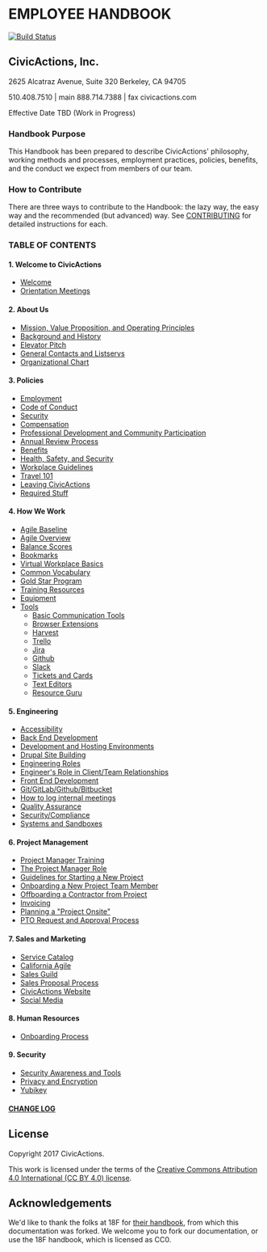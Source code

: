 # EMPLOYEE HANDBOOK

[![Build Status](https://travis-ci.org/CivicActions/handbook.svg?branch=master)](https://travis-ci.org/CivicActions/handbook)

## CivicActions, Inc.

2625 Alcatraz Avenue, Suite 320
Berkeley, CA 94705

510.408.7510 | main
888.714.7388 | fax
civicactions.com

Effective Date TBD (Work in Progress)

### <a name="purpose"></a>Handbook Purpose

This Handbook has been prepared to describe CivicActions' philosophy, working methods and processes, employment practices, policies, benefits, and the conduct we expect from members of our team.

### <a name="contributing"></a>How to Contribute

There are three ways to contribute to the Handbook: the lazy way, the easy way and the recommended (but advanced) way. See [CONTRIBUTING](../CONTRIBUTING.md) for detailed instructions for each.

### <a name="toc"></a>TABLE OF CONTENTS

#### 1. Welcome to CivicActions

* [Welcome](01-welcome-to-civicactions/welcome.md)
* [Orientation Meetings](01-welcome-to-civicactions/training/orientation-meetings.md)

#### 2. About Us

* [Mission, Value Proposition, and Operating Principles](02-about-us/mission-values-operating-principles.md)
* [Background and History](02-about-us/background-and-history.md)
* [Elevator Pitch](02-about-us/elevator-pitch.md)
* [General Contacts and Listservs](02-about-us/general-contacts-and-listservs.md)
* [Organizational Chart](02-about-us/org-chart.md)

#### 3. Policies

* [Employment](03-policies/employment.md)
* [Code of Conduct](03-policies/code-of-conduct.md)
* [Security](03-policies/security.md)
* [Compensation](03-policies/compensation.md)
* [Professional Development and Community Participation](03-policies/prodev-community-participation.md)
* [Annual Review Process](03-policies/annual-review-process.md)
* [Benefits](03-policies/benefits.md)
* [Health, Safety, and Security](03-policies/health-safety-security.md)
* [Workplace Guidelines](03-policies/workplace-guidelines.md)
* [Travel 101](03-policies/travel-101.md)
* [Leaving CivicActions](03-policies/leaving-civicactions.md)
* [Required Stuff](03-policies/required-stuff.md)

#### 4. How We Work

* [Agile Baseline](04-how-we-work/agile-baseline/introduction.md)
* [Agile Overview](04-how-we-work/agileoverview.md)
* [Balance Scores](04-how-we-work/balance-scores.md)
* [Bookmarks](04-how-we-work/bookmarks.md)
* [Virtual Workplace Basics](04-how-we-work/virtual-workplace-basics.md)
* [Common Vocabulary](04-how-we-work/common-vocab.md)
* [Gold Star Program](04-how-we-work/gold-star-program.md)
* [Training Resources](04-how-we-work/training-resources.md)
* [Equipment](04-how-we-work/equipment.md)
* [Tools](04-how-we-work/tools)
  * [Basic Communication Tools](04-how-we-work/tools/basic-communication-tools.md)
  * [Browser Extensions](04-how-we-work/tools/browserextensions.md)
  * [Harvest](04-how-we-work/tools/harvest.md)
  * [Trello](04-how-we-work/tools/trello.md)
  * [Jira](04-how-we-work/tools/jira.md)
  * [Github](04-how-we-work/tools/github.md)
  * [Slack](04-how-we-work/tools/slack.md)
  * [Tickets and Cards](04-how-we-work/tools/tickets-cards.md)
  * [Text Editors](04-how-we-work/tools/text-editors.md)
  * [Resource Guru](04-how-we-work/tools/resource-guru.md)

#### 5. Engineering

* [Accessibility](05-engineering/accessibility.md)
* [Back End Development](05-engineering/back-end-development.md)
* [Development and Hosting Environments](05-engineering/dev-environments.md)
* [Drupal Site Building](05-engineering/drupal-site-building.md)
* [Engineering Roles](05-engineering/engineering-roles.md)
* [Engineer's Role in Client/Team Relationships](05-engineering/engineer-role-in-client-relationships.md)
* [Front End Development](05-engineering/front-end-development.md)
* [Git/GitLab/Github/Bitbucket](05-engineering/git-gitlab-github-bitbucket.md)
* [How to log internal meetings](05-engineering/internalmeetings.md)
* [Quality Assurance](05-engineering/qa.md)
* [Security/Compliance](05-engineering/security-compliance.md)
* [Systems and Sandboxes](05-engineering/systems-sandboxes.md)

#### 6. Project Management

* [Project Manager Training](06-project-management/pm-training-doc.md)
* [The Project Manager Role](06-project-management/pm-role.md)
* [Guidelines for Starting a New Project](06-project-management/starting-new-project.md)
* [Onboarding a New Project Team Member](06-project-management/onboarding-new-project-team-member.md)
* [Offboarding a Contractor from Project](06-project-management/offboarding-contractor-from-project.md)
* [Invoicing](06-project-management/invoicing.md)
* [Planning a "Project Onsite"](06-project-management/planning-project-onsite.md)
* [PTO Request and Approval Process](06-project-management/pto-request-approval-process.md)

#### 7. Sales and Marketing

* [Service Catalog](07-sales-and-marketing/service-catalog)
* [California Agile](07-sales-and-marketing/california-agile)
* [Sales Guild](07-sales-and-marketing/sales-guild.md)
* [Sales Proposal Process](07-sales-and-marketing/sales-proposal-process.md)
* [CivicActions Website](07-sales-and-marketing/civicactions-website.md)
* [Social Media](07-sales-and-marketing/social-media.md)

#### 8. Human Resources

* [Onboarding Process](08-hr-admin/onboarding-process/)

#### 9. Security

* [Security Awareness and Tools](09-security/awareness.md)
* [Privacy and Encryption](09-security/encryption.md)
* [Yubikey](09-security/yubikey)

#### [CHANGE LOG](../CHANGELOG.md)


## License

Copyright 2017 CivicActions.

This work is licensed under the terms of the [Creative Commons Attribution 4.0 International (CC BY 4.0) license](LICENSE.md).

## Acknowledgements

We'd like to thank the folks at 18F for [their handbook](https://github.com/18F/handbook), from which this documentation was forked.  We welcome you to fork our documentation, or use the 18F handbook, which is licensed as CC0.
